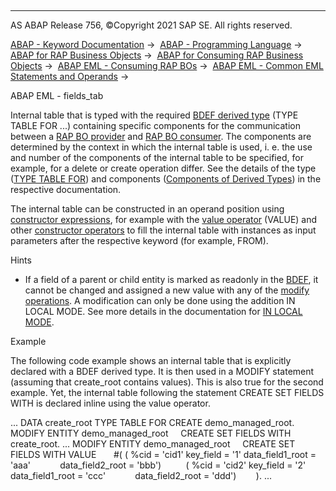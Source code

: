   

* * *

AS ABAP Release 756, ©Copyright 2021 SAP SE. All rights reserved.

[ABAP - Keyword Documentation](https://help.sap.com/doc/abapdocu_756_index_htm/7.56/en-US/abenabap.htm) →  [ABAP - Programming Language](https://help.sap.com/doc/abapdocu_756_index_htm/7.56/en-US/abenabap_reference.htm) →  [ABAP for RAP Business Objects](https://help.sap.com/doc/abapdocu_756_index_htm/7.56/en-US/abenabap_for_rap_bos.htm) →  [ABAP for Consuming RAP Business Objects](https://help.sap.com/doc/abapdocu_756_index_htm/7.56/en-US/abenabap_consume_rap_bos.htm) →  [ABAP EML - Consuming RAP BOs](https://help.sap.com/doc/abapdocu_756_index_htm/7.56/en-US/abeneml.htm) →  [ABAP EML - Common EML Statements and Operands](https://help.sap.com/doc/abapdocu_756_index_htm/7.56/en-US/abapcommon_eml_elements.htm) → 

ABAP EML - fields\_tab

Internal table that is typed with the required [BDEF derived type](https://help.sap.com/doc/abapdocu_756_index_htm/7.56/en-US/abenrap_derived_type_glosry.htm "Glossary Entry") (TYPE TABLE FOR ...) containing specific components for the communication between a [RAP BO provider](https://help.sap.com/doc/abapdocu_756_index_htm/7.56/en-US/abenrap_bo_provider_glosry.htm "Glossary Entry") and [RAP BO consumer](https://help.sap.com/doc/abapdocu_756_index_htm/7.56/en-US/abenrap_bo_consumer_glosry.htm "Glossary Entry"). The components are determined by the context in which the internal table is used, i. e. the use and number of the components of the internal table to be specified, for example, for a delete or create operation differ. See the details of the type ([TYPE TABLE FOR](https://help.sap.com/doc/abapdocu_756_index_htm/7.56/en-US/abaptype_table_for.htm)) and components ([Components of Derived Types](https://help.sap.com/doc/abapdocu_756_index_htm/7.56/en-US/abapderived_types_comp.htm)) in the respective documentation.

The internal table can be constructed in an operand position using [constructor expressions](https://help.sap.com/doc/abapdocu_756_index_htm/7.56/en-US/abenconstructor_expression_glosry.htm "Glossary Entry"), for example with the [value operator](https://help.sap.com/doc/abapdocu_756_index_htm/7.56/en-US/abenvalue_operator_glosry.htm "Glossary Entry") (VALUE) and other [constructor operators](https://help.sap.com/doc/abapdocu_756_index_htm/7.56/en-US/abenconstructor_expressions.htm) to fill the internal table with instances as input parameters after the respective keyword (for example, FROM).

Hints

-   If a field of a parent or child entity is marked as readonly in the [BDEF](https://help.sap.com/doc/abapdocu_756_index_htm/7.56/en-US/abencds_behavior_definition_glosry.htm "Glossary Entry"), it cannot be changed and assigned a new value with any of the [modify operations](https://help.sap.com/doc/abapdocu_756_index_htm/7.56/en-US/abenrap_modify_operation_glosry.htm "Glossary Entry"). A modification can only be done using the addition IN LOCAL MODE. See more details in the documentation for [IN LOCAL MODE](https://help.sap.com/doc/abapdocu_756_index_htm/7.56/en-US/abapin_local_mode.htm).

Example

The following code example shows an internal table that is explicitly declared with a BDEF derived type. It is then used in a MODIFY statement (assuming that create\_root contains values). This is also true for the second example. Yet, the internal table following the statement CREATE SET FIELDS WITH is declared inline using the value operator.

...
DATA create\_root TYPE TABLE FOR CREATE demo\_managed\_root.
MODIFY ENTITY demo\_managed\_root
    CREATE SET FIELDS WITH create\_root.
...
MODIFY ENTITY demo\_managed\_root
    CREATE SET FIELDS WITH VALUE
      #( ( %cid = 'cid1' key\_field = '1' data\_field1\_root = 'aaa'
           data\_field2\_root = 'bbb')
         ( %cid = 'cid2' key\_field = '2' data\_field1\_root = 'ccc'
           data\_field2\_root = 'ddd')
       ).
...